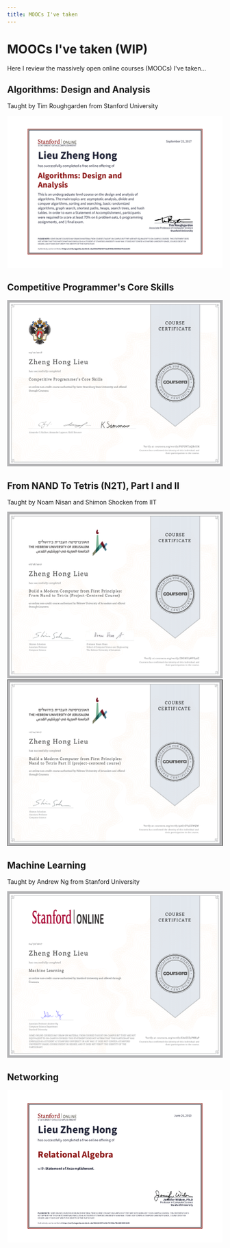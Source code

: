 ```yaml
---
title: MOOCs I've taken
---
```


# MOOCs I've taken (WIP)

Here I review the massively open online courses (MOOCs) I've taken...

## Algorithms: Design and Analysis
Taught by Tim Roughgarden from Stanford University

![](/img/mooc_certs/algos_1.png)

## Competitive Programmer's Core Skills
![](/img/mooc_certs/cpsk.png)

## From NAND To Tetris (N2T), Part I and II
Taught by Noam Nisan and Shimon Shocken from IIT

![](/img/mooc_certs/n2t_I.png)
![](/img/mooc_certs/n2t_II.png)

## Machine Learning
Taught by Andrew Ng from Stanford University

![](/img/mooc_certs/ml.png)

## Networking
![](/img/mooc_certs/db4.png)
